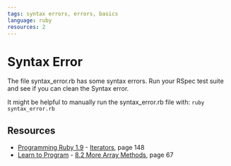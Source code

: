 ```yaml
---
tags: syntax errors, errors, basics
language: ruby
resources: 2
---
```


# Syntax Error

The file syntax_error.rb has some syntax errors. Run your RSpec test suite and see if you can clean the Syntax error.

It might be helpful to manually run the syntax_error.rb file with: `ruby syntax_error.rb`
## Resources
* [Programming Ruby 1.9](http://books.flatironschool.com/books/11) - [Iterators](http://books.flatironschool.com/books/11), page 148
* [Learn to Program](http://books.flatironschool.com/books/43) - [8.2 More Array Methods](http://books.flatironschool.com/books/43), page 67
